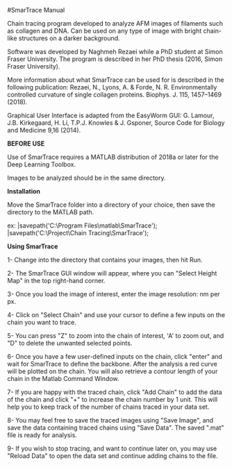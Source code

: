 #SmarTrace Manual

Chain tracing program developed to analyze AFM images of filaments such as collagen and DNA. Can be used on any type of image with bright chain-like structures on a darker background. 

Software was developed by Naghmeh Rezaei while a PhD student at Simon Fraser University.  The program is described in her PhD thesis (2016, Simon Fraser University).

More information about what SmarTrace can be used for is described in the following publication: Rezaei, N., Lyons, A. & Forde, N. R. Environmentally controlled curvature of single collagen proteins. Biophys. J. 115, 1457–1469 (2018).

Graphical User Interface is adapted from the EasyWorm GUI: G. Lamour, J.B. Kirkegaard, H. Li, T.P.J. Knowles & J. Gsponer, Source Code for Biology and Medicine 9,16 (2014).

**BEFORE USE**

Use of SmarTrace requires a MATLAB distribution of 2018a or later for the Deep Learning Toolbox.

Images to be analyzed should be in the same directory.


**Installation**

Move the SmarTrace folder into a directory of your choice, then save the directory to the MATLAB path.

ex: |savepath('C:\Program Files\matlab\SmarTrace');
    |savepath('C:\Project\Chain Tracing\SmarTrace');


**Using SmarTrace**

1- Change into the directory that contains your images, then hit Run.

2- The SmarTrace GUI window will appear, where you can "Select Height Map" in the top right-hand corner. 

3- Once you load the image of interest, enter the image resolution: nm per px. 

4- Click on "Select Chain" and use your cursor to define a few inputs on the chain you want to trace. 

5- You can press "Z" to zoom into the chain of interest, 'A' to zoom out, and "D" to delete the unwanted selected points.

6- Once you have a few user-defined inputs on the chain, click "enter" and wait for SmarTrace to define the backbone. After the analysis a red curve will be plotted on the chain. You will also retrieve a contour length of your chain in the Matlab Command Window. 

7- If you are happy with the traced chain, click "Add Chain" to add the data of the chain and click "+" to increase the chain number by 1 unit. This will help you to keep track of the number of chains traced in your data set. 

8- You may feel free to save the traced images using "Save Image", and save the data containing traced chains using "Save Data". The saved ".mat" file is ready for analysis.  

9- If you wish to stop tracing, and want to continue later on, you may use "Reload Data" to open the data set and continue adding chains to the file. 
